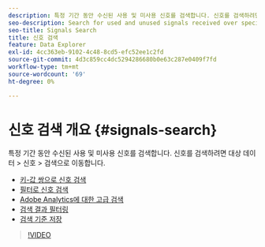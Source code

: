 ```yaml
---
description: 특정 기간 동안 수신된 사용 및 미사용 신호를 검색합니다. 신호를 검색하려면 대상 데이터 > 신호 > 검색으로 이동합니다.
seo-description: Search for used and unused signals received over specific periods of time. To search for signals, go to Audience Data > Signals > Search.
seo-title: Signals Search
title: 신호 검색
feature: Data Explorer
exl-id: 4cc363eb-9102-4c48-8cd5-efc52ee1c2fd
source-git-commit: 4d3c859cc4dc5294286680b0e63c287e0409f7fd
workflow-type: tm+mt
source-wordcount: '69'
ht-degree: 0%

---
```


# 신호 검색 개요 {#signals-search}

특정 기간 동안 수신된 사용 및 미사용 신호를 검색합니다. 신호를 검색하려면 대상 데이터 > 신호 > 검색으로 이동합니다.

* [키-값 쌍으로 신호 검색](/help/using/features/data-explorer/data-explorer-signals-search/data-explorer-search-pairs.md)
* [필터로 신호 검색](/help/using/features/data-explorer/data-explorer-signals-search/data-explorer-search-filters.md)
* [Adobe Analytics에 대한 고급 검색](/help/using/features/data-explorer/data-explorer-signals-search/data-explorer-search-analytics.md)
* [검색 결과 필터링](/help/using/features/data-explorer/data-explorer-signals-search/data-explorer-filter-results.md)
* [검색 기준 저장](/help/using/features/data-explorer/data-explorer-signals-search/data-explorer-save-search.md)

>[!VIDEO](https://video.tv.adobe.com/v/25148/)
